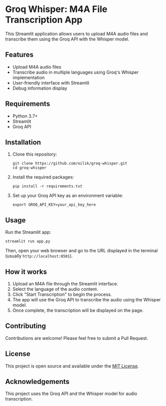# Groq Whisper: M4A File Transcription App

This Streamlit application allows users to upload M4A audio files and transcribe them using the Groq API with the Whisper model.

## Features

- Upload M4A audio files
- Transcribe audio in multiple languages using Groq's Whisper implementation
- User-friendly interface with Streamlit
- Debug information display

## Requirements

- Python 3.7+
- Streamlit
- Groq API

## Installation

1. Clone this repository:
   ```
   git clone https://github.com/oilik/groq-whisper.git
   cd groq-whisper
   ```

2. Install the required packages:
   ```
   pip install -r requirements.txt
   ```

3. Set up your Groq API key as an environment variable:
   ```
   export GROQ_API_KEY=your_api_key_here
   ```

## Usage

Run the Streamlit app:

```
streamlit run app.py
```

Then, open your web browser and go to the URL displayed in the terminal (usually `http://localhost:8501`).

## How it works

1. Upload an M4A file through the Streamlit interface.
2. Select the language of the audio content.
3. Click "Start Transcription" to begin the process.
4. The app will use the Groq API to transcribe the audio using the Whisper model.
5. Once complete, the transcription will be displayed on the page.

## Contributing

Contributions are welcome! Please feel free to submit a Pull Request.

## License

This project is open source and available under the [MIT License](LICENSE).

## Acknowledgements

This project uses the Groq API and the Whisper model for audio transcription.